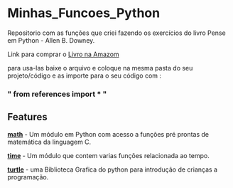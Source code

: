# Minhas_Funcoes_Python
 
 Repositorio com as funções que criei fazendo os exercícios do livro Pense em Python - Allen B. Downey.
 
 Link para comprar o [Livro na Amazom](https://www.amazon.com.br/gp/product/B07QL2LKBG/ref=dbs_a_def_rwt_bibl_vppi_i0)
 
 para usa-las baixe o arquivo e coloque na mesma pasta do seu projeto/código e as importe para o seu código com : 

### " from references import * "


## Features

[**math**](https://docs.python.org/3/library/math.html?highlight=math#module-math)   - Um módulo em Python com acesso a funções pré prontas de matemática da linguagem C.

[**time**](https://docs.python.org/3/library/time.html?highlight=time#module-time)   - Um módulo que contem varias funções relacionada ao tempo.

[**turtle**](https://docs.python.org/3/library/turtle.html?highlight=turtle#module-turtle) - uma Biblioteca Grafica do python para introdução de crianças a programação.

